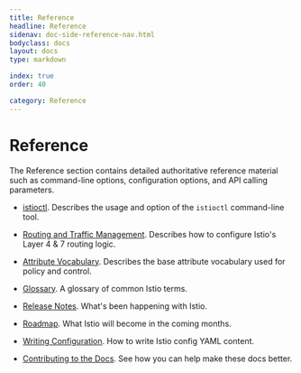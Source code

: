 ```yaml
---
title: Reference
headline: Reference
sidenav: doc-side-reference-nav.html
bodyclass: docs
layout: docs
type: markdown

index: true
order: 40

category: Reference
---
```


# Reference

The Reference section contains detailed authoritative reference
material such as command-line options, configuration options,
and API calling parameters.

- [istioctl](./istioctl.md). Describes the usage and option of the `istioctl` command-line
tool.

- [Routing and Traffic Management](./routing-and-traffic-management.md). Describes how to 
configure Istio's Layer 4 & 7 routing logic.

- [Attribute Vocabulary](./attribute-vocabulary.md). Describes the base attribute
vocabulary used for policy and control.

- [Glossary](./glossary.md). A glossary of common Istio terms.

- [Release Notes](./release-notes.md). What's been happening with Istio.

- [Roadmap](./release-roadmap.md). What Istio will become in the coming months.

- [Writing Configuration](./writing-config.md). How to write Istio config YAML content.

- [Contributing to the Docs](./contribute/index.md). See how you can help make these docs better.
